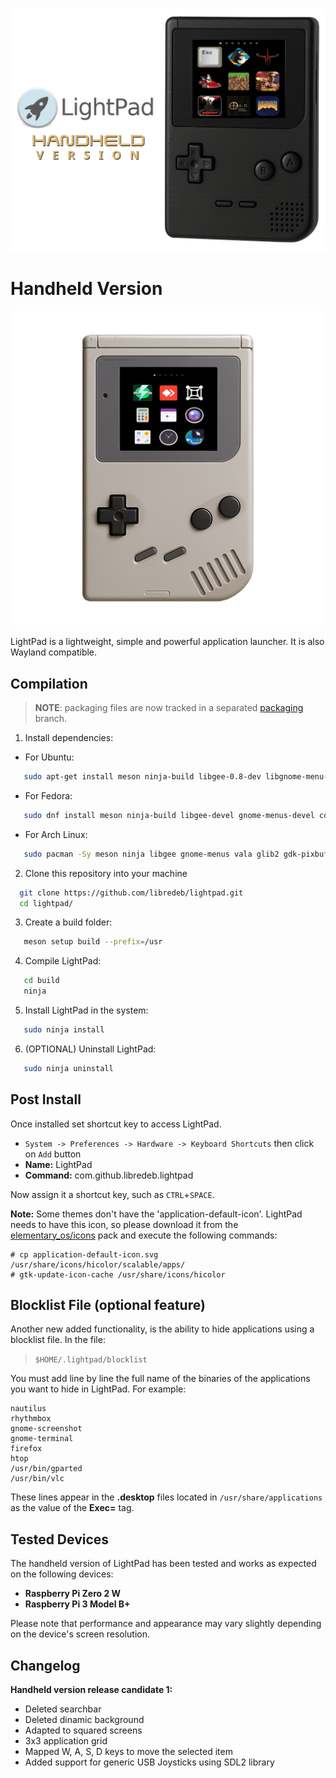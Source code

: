 ![LightPad](logo.png)
# Handheld Version

![handheld running LightPad](handheld.png)

LightPad is a lightweight, simple and powerful application launcher. It is also Wayland compatible.

## Compilation

   > **NOTE**: packaging files are now tracked in a separated [packaging](https://github.com/libredeb/lightpad/tree/packaging) branch.

   1. Install dependencies:
   * For Ubuntu:
   ```sh
      sudo apt-get install meson ninja-build libgee-0.8-dev libgnome-menu-3-dev cdbs valac libvala-*-dev libglib2.0-dev libgtk-3-dev libsdl2-dev python3 python3-wheel python3-setuptools gnome-menus
   ```
   * For Fedora:
   ```sh
      sudo dnf install meson ninja-build libgee-devel gnome-menus-devel cdbs vala libvala-devel glib-devel gtk3-devel sdl2-compat-devel python3 python3-wheel python3-setuptools gnome-menus
   ```
   * For Arch Linux:
   ```sh
      sudo pacman -Sy meson ninja libgee gnome-menus vala glib2 gdk-pixbuf2 gtk3 sdl2-compat python python-wheel python-setuptools
   ```
   2. Clone this repository into your machine
   ```sh
     git clone https://github.com/libredeb/lightpad.git
     cd lightpad/
   ```
   3. Create a build folder:
   ```sh
      meson setup build --prefix=/usr
   ```
   4. Compile LightPad:
   ```sh
      cd build
      ninja
   ```
   5. Install LightPad in the system:
   ```sh
      sudo ninja install
   ```
   6. (OPTIONAL) Uninstall LightPad:
   ```sh
      sudo ninja uninstall
   ```

## Post Install

Once installed set shortcut key to access LightPad.

  * `System -> Preferences -> Hardware -> Keyboard Shortcuts` then click on `Add` button
  * **Name:** LightPad
  * **Command:** com.github.libredeb.lightpad

Now assign it a shortcut key, such as `CTRL`+`SPACE`.

**Note:** Some themes don't have the 'application-default-icon'. LightPad needs to have this icon, so please download it from the [elementary_os/icons](https://github.com/elementary/icons/blob/master/apps/128/application-default-icon.svg) pack and execute the following commands:
```
# cp application-default-icon.svg /usr/share/icons/hicolor/scalable/apps/
# gtk-update-icon-cache /usr/share/icons/hicolor
```

## Blocklist File (optional feature)

Another new added functionality, is the ability to hide applications using a blocklist file. In the file:
> `$HOME/.lightpad/blocklist`

You must add line by line the full name of the binaries of the applications you want to hide in LightPad. For example:
```
nautilus
rhythmbox
gnome-screenshot
gnome-terminal
firefox
htop
/usr/bin/gparted
/usr/bin/vlc
```

These lines appear in the **.desktop** files located in `/usr/share/applications` as the value of the **Exec=** tag.

## Tested Devices

The handheld version of LightPad has been tested and works as expected on the following devices:

- **Raspberry Pi Zero 2 W**
- **Raspberry Pi 3 Model B+**

Please note that performance and appearance may vary slightly depending on the device's screen resolution.


## Changelog

**Handheld version release candidate 1:**
* Deleted searchbar
* Deleted dinamic background
* Adapted to squared screens
* 3x3 application grid
* Mapped W, A, S, D keys to move the selected item
* Added support for generic USB Joysticks using SDL2 library